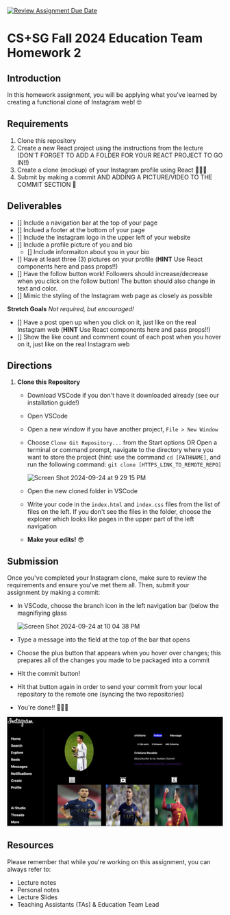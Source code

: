 [![Review Assignment Due Date](https://classroom.github.com/assets/deadline-readme-button-22041afd0340ce965d47ae6ef1cefeee28c7c493a6346c4f15d667ab976d596c.svg)](https://classroom.github.com/a/KGP9x9TL)
# CS+SG Fall 2024 Education Team Homework 2

## Introduction
In this homework assignment, you will be applying what you've learned by creating a functional clone of Instagram web! 🤓

## Requirements
1. Clone this repository
2. Create a new React project using the instructions from the lecture (DON'T FORGET TO ADD A FOLDER FOR YOUR REACT PROJECT TO GO IN!!)
3. Create a clone (mockup) of your Instagram profile using React 👩🏾‍💻
4. Submit by making a commit AND ADDING A PICTURE/VIDEO TO THE COMMIT SECTION 🥳

## Deliverables
- [] Include a navigation bar at the top of your page
- [] Inclued a footer at the bottom of your page
- [] Include the Instagram logo in the upper left of your website
- [] Include a profile picture of you and bio
  - [] Include informaiton about you in your bio
- [] Have at least three (3) pictures on your profile (**HINT** Use React components here and pass props!!)
- [] Have the follow button work! Followers should increase/decrease when you click on the follow button! The button should also change in text and color.
- [] Mimic the styling of the Instagram web page as closely as possible

**Stretch Goals**
_Not required, but encouraged!_
- [] Have a post open up when you click on it, just like on the real Instagram web (**HINT** Use React components here and pass props!!)
- [] Show the like count and comment count of each post when you hover on it, just like on the real Instagram web

## Directions
1. **Clone this Repository**
   - Download VSCode if you don't have it downloaded already (see our installation guide!)
   - Open VSCode
   - Open a new window if you have another project, `File > New Window`
   - Choose `Clone Git Repository...` from the Start options OR Open a terminal or command prompt, navigate to the directory where you want to store the project (hint: use the command `cd [PATHNAME]`, and run the following command: `git clone [HTTPS_LINK_TO_REMOTE_REPO]`
     
     ![Screen Shot 2024-09-24 at 9 29 15 PM](https://github.com/user-attachments/assets/14a68cc0-ef89-4203-8923-3068dbbd00ea)

   - Open the new cloned folder in VSCode
   - Write your code in the `index.html` and `index.css` files from the list of files on the left. If you don't see the files in the folder, choose the explorer which looks like pages in the upper part of the left navigation
   - **Make your edits!** 😎
   
## Submission
Once you've completed your Instagram clone, make sure to review the requirements and ensure you've met them all. Then, submit your assignment by making a commit:
   - In VSCode, choose the branch icon in the left navigation bar (below the magnifiying glass
     
     ![Screen Shot 2024-09-24 at 10 04 38 PM](https://github.com/user-attachments/assets/9284ed9e-7d61-4d1f-a953-85eaa48cbb39)
     
   - Type a message into the field at the top of the bar that opens
   - Choose the plus button that appears when you hover over changes; this prepares all of the changes you made to be packaged into a commit
   - Hit the commit button!
   - Hit that button again in order to send your commit from your local repository to the remote one (syncing the two repositories)
   - You're done!! 🎉🎉🎉

![Screenshot.jpg](https://github.com/cssgunc/react-instagram-profile-clone-AnujP75/blob/c5f0c964cd88fc8cb9b24635853bcf8a4b319b24/Screenshot.jpg)

## Resources
Please remember that while you're working on this assignment, you can always refer to:

- Lecture notes
- Personal notes
- Lecture Slides
- Teaching Assistants (TAs) & Education Team Lead
